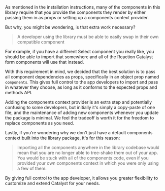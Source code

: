 As mentioned in the installation instructions, many of the components in this library require that you provide the components they render by either passing them in as props or setting up a components context provider.

But why, you might be wondering, is that extra work necessary?

> A developer using the library must be able to easily swap in their own compatible component

For example, if you have a different Select component you really like, you should be able to import that somewhere and all of the Reaction Catalyst form components will use that instead.

With this requirement in mind, we decided that the best solution is to pass all component dependencies as props, specifically in an object prop named `components`. This gives full control to the app developers to import and pass in whatever they choose, as long as it conforms to the expected props and methods API.

Adding the components context provider is an extra step and potentially confusing to some developers, but initially it's simply a copy-paste of one file, and the maintenance of adding new components whenever you update the package is minimal. We feel the tradeoff is worth it for the freedom to replace components as you need.

Lastly, if you're wondering why we don't just have a default components context built into the library package, it's for this reason:
> Importing all the components anywhere in the library codebase would mean that you are no longer able to tree-shake them out of your app. You would be stuck with all of the components code, even if you provided your own components context in which you were only using a few of them.

By giving full control to the app developer, it allows you greater flexibility to customize and extend Catalyst for your needs.
